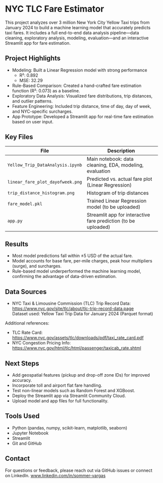 # NYC TLC Fare Estimator

This project analyzes over 3 million New York City Yellow Taxi trips from January 2024 to build a machine learning model that accurately predicts taxi fares. It includes a full end-to-end data analysis pipeline—data cleaning, exploratory analysis, modeling, evaluation—and an interactive Streamlit app for fare estimation.

## Project Highlights

- Modeling: Built a Linear Regression model with strong performance  
  - R²: 0.892  
  - MSE: 32.29  
- Rule-Based Comparison: Created a hand-crafted fare estimation function (R²: 0.073) as a baseline.
- Exploratory Data Analysis: Visualized fare distributions, trip distances, and outlier patterns.
- Feature Engineering: Included trip distance, time of day, day of week, and NYC-specific surcharges.
- App Prototype: Developed a Streamlit app for real-time fare estimation based on user input.

## Key Files

| File                              | Description                                                  |
|-----------------------------------|--------------------------------------------------------------|
| `Yellow_Trip_DataAnalysis.ipynb`  | Main notebook: data cleaning, EDA, modeling, evaluation      |
| `linear_fare_plot_dayofweek.png`  | Predicted vs. actual fare plot (Linear Regression)           |
| `trip_distance_histogram.png`     | Histogram of trip distances                                  |
| `fare_model.pkl`                  | Trained Linear Regression model (to be uploaded)             |
| `app.py`                          | Streamlit app for interactive fare prediction (to be uploaded) |

## Results

- Most model predictions fall within ±5 USD of the actual fare.
- Model accounts for base fare, per-mile charges, peak hour multipliers (surge), and surcharges.
- Rule-based model underperformed the machine learning model, confirming the advantage of data-driven estimation.

## Data Sources

- NYC Taxi & Limousine Commission (TLC) Trip Record Data:  
  https://www.nyc.gov/site/tlc/about/tlc-trip-record-data.page  
  Dataset used: Yellow Taxi Trip Data for January 2024 (Parquet format)

Additional references:
- TLC Rate Card: https://www.nyc.gov/assets/tlc/downloads/pdf/taxi_rate_card.pdf
- NYC Congestion Pricing Info: https://www.nyc.gov/html/tlc/html/passenger/taxicab_rate.shtml

## Next Steps

- Add geospatial features (pickup and drop-off zone IDs) for improved accuracy.
- Incorporate toll and airport flat fare handling.
- Test non-linear models such as Random Forest and XGBoost.
- Deploy the Streamlit app via Streamlit Community Cloud.
- Upload model and app files for full functionality.

## Tools Used

- Python (pandas, numpy, scikit-learn, matplotlib, seaborn)
- Jupyter Notebook
- Streamlit
- Git and GitHub

## Contact

For questions or feedback, please reach out via GitHub issues or connect on LinkedIn.
www.linkedin.com/in/sommer-vargas

